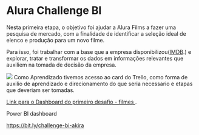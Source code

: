 <h1>Alura Challenge BI</h1>

Nesta primeira etapa, o objetivo foi ajudar a Alura Films a fazer uma pesquisa de mercado, com a finalidade de identificar a seleção ideal de elenco e produção para um novo filme.

Para isso, foi trabalhar com a base que a empresa disponibilizou(<a href="https://www.imdb.com/" title="IMDB">IMDB</a>.) e explorar, tratar e transformar os dados em informações relevantes que auxiliem na tomada de decisão da empresa.


![](flaakira/flaakira.github.io/img/posts/trello%20project.JPG)
Como Aprendizado tivemos acesso ao card do Trello, como forma de auxilio de aprendizado e direcionamento do que seria necessario e etapas que deveriam ser tomadas.

<a href="https://bit.ly/challenge-bi-akira" title="dashboard">Link para o Dashboard do primeiro desafio - filmes </a>.

Power BI dashboard

https://bit.ly/challenge-bi-akira
